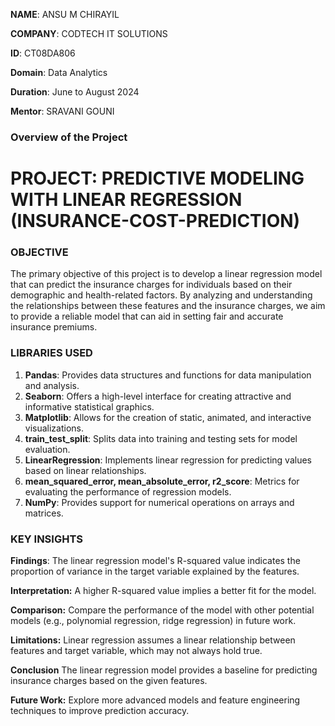 **NAME**: ANSU M CHIRAYIL 

**COMPANY**: CODTECH IT SOLUTIONS

**ID**: CT08DA806

**Domain**: Data Analytics

**Duration**: June to August 2024

**Mentor**: SRAVANI GOUNI

### Overview of the Project

# PROJECT: PREDICTIVE MODELING WITH LINEAR REGRESSION (INSURANCE-COST-PREDICTION)

### OBJECTIVE

The primary objective of this project is to develop a linear regression model that can predict the insurance charges for individuals based on their demographic and health-related factors. By analyzing and understanding the relationships between these features and the insurance charges, we aim to provide a reliable model that can aid in setting fair and accurate insurance premiums.

### LIBRARIES USED
1. **Pandas**: Provides data structures and functions for data manipulation and analysis.
2. **Seaborn**: Offers a high-level interface for creating attractive and informative statistical graphics.
3. **Matplotlib**: Allows for the creation of static, animated, and interactive visualizations.
4. **train_test_split**: Splits data into training and testing sets for model evaluation.
5. **LinearRegression**: Implements linear regression for predicting values based on linear relationships.
6. **mean_squared_error, mean_absolute_error, r2_score**: Metrics for evaluating the performance of regression models.
7. **NumPy**: Provides support for numerical operations on arrays and matrices.

### KEY INSIGHTS
**Findings**: The linear regression model's R-squared value indicates the proportion of variance in the target variable explained by the features.

**Interpretation:**
 A higher R-squared value implies a better fit for the model.

**Comparison:**
 Compare the performance of the model with other potential models (e.g., polynomial regression, ridge regression) in future work.
 
**Limitations:**
 Linear regression assumes a linear relationship between features and target variable, which may not always hold true.

**Conclusion**
The linear regression model provides a baseline for predicting insurance charges based on the given features.

**Future Work:**
Explore more advanced models and feature engineering techniques to improve prediction accuracy.

